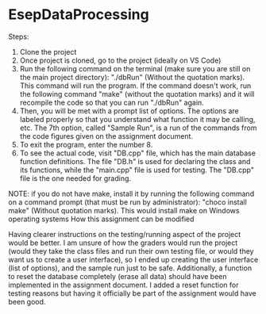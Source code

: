 # EsepDataProcessing

Steps:
1) Clone the project
2) Once project is cloned, go to the project (ideally on VS Code)
3) Run the following command on the terminal (make sure you are still on the main project directory):
           "./dbRun" (Without the quotation marks).
   This command will run the program. If the command doesn't work, run the following command "make" (without the quotation marks) and it will recompile the code so that you can run "./dbRun" again.
4) Then, you will be met with a prompt list of options. The options are labeled properly so that you understand what function it may be calling, etc. The 7th option, called "Sample Run", is a run of the commands from the code figures given on the assignment document.
5) To exit the program, enter the number 8.
6) To see the actual code, visit "DB.cpp" file, which has the main database function definitions. The file "DB.h" is used for declaring the class and its functions, while the "main.cpp" file is used for testing. The "DB.cpp" file is the one needed for grading.

NOTE: if you do not have make, install it by running the following command on a command prompt (that must be run by administrator): "choco install make" (Without quotation marks). This would install make on Windows operating systems
How this assignment can be modified

Having clearer instructions on the testing/running aspect of the project would be better. I am unsure of how the graders would run the project (would they take the class files and run their own testing file, or would they want us to create a user interface), so I ended up creating the user interface (list of options), and the sample run just to be safe. Additionally, a function to reset the database completely (erase all data) should have been implemented in the assignment document. I added a reset function for testing reasons but having it officially be part of the assignment would have been good.
